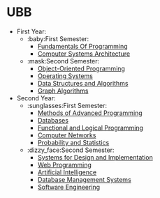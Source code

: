 # UBB


<ul>
  <li>First Year:
    <ul>
      <li>:baby:First Semester:
         <ul>
           <li><a href="https://github.com/giurgiumatei/Fundamentals-of-Programming">Fundamentals Of Programming</a></li>
           <li><a href="https://github.com/giurgiumatei/Computer-Systems-Architecture">Computer Systems Architecture</a></li>
        </ul>
      </li>
      <li>:mask:Second Semester:
        <ul>
          <li><a href="https://github.com/giurgiumatei/Object-Oriented-Programming">Object-Oriented Programming</a></li>
          <li><a href="https://github.com/giurgiumatei/Operating-Systems">Operating Systems</a></li>
          <li><a href="https://github.com/giurgiumatei/Data-Structures-and-Algorithms">Data Structures and Algorithms</a></li>
          <li><a href="https://github.com/giurgiumatei/Graph-Algorithms">Graph Algorithms</a></li>
        </ul>
      </li>
    </ul>
  </li>
  <li>Second Year:
    <ul>
    <li>:sunglasses:First Semester:
      <ul>
      <li><a href="https://github.com/giurgiumatei/Methods-of-Advanced-Programming">Methods of Advanced Programming</a></li>
      <li><a href="https://github.com/giurgiumatei/Databases">Databases</a></li>
      <li><a href="https://github.com/giurgiumatei/Functional-and-Logical-Programming">Functional and Logical Programming</a></li>
      <li><a href="https://github.com/giurgiumatei/Computer-Networks">Computer Networks</a></li>
      <li><a href="https://github.com/giurgiumatei/Probability-and-Statistics">Probability and Statistics</a></li>
      </ul>
    </li>
    <li>:dizzy_face:Second Semester:
      <ul>
        <li><a href="https://github.com/giurgiumatei/Systems-for-Design-and-Implementation">Systems for Design and Implementation</a></li>
        <li><a href="https://github.com/giurgiumatei/Web-Programming">Web Programming</a></li>
        <li><a href="https://github.com/giurgiumatei/Artificial-Intelligence">Artificial Intelligence</a></li>
        <li><a href="https://github.com/giurgiumatei/Database-Management-Systems">Database Management Systems</a></li>
        <li><a href="https://github.com/giurgiumatei/Software-Engineering">Software Engineering</a></li>    
      </ul>
    </li>
  </ul>
  </li>
  
  </ul>
  
